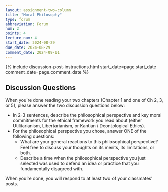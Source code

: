 ```yaml
---
layout: assignment-two-column
title: "Moral Philosophy"
type: forum
abbreviation: Forum
num: 2
points: 4
lecture_num: 4
start_date: 2024-08-29
due_date: 2024-08-29
comment_date: 2024-09-01
---
```



{% include discussion-post-instructions.html start_date=page.start_date comment_date=page.comment_date %}

## Discussion Questions
When you're done reading your two chapters (Chapter 1 and one of Ch 2, 3, or 5), please answer the two discussion questions below:
* In 2-3 sentences, describe the philosophical perspective and key moral commitments for the ethical framework you read about (either Utilitarianism, Libertarianism, or Kantian / Deontological Ethics).
* For the philosophical perspective you chose, answer ONE of the following questions:
    * What are your general reactions to this philosophical perspective? Feel free to discuss your thoughts on its merits, its limitations, or both.
    * Describe a time when the philosophical perspective you just selected was used to defend an idea or practice that you fundamentally disagreed with.

When you’re done, you will respond to at least two of your classmates’ posts.